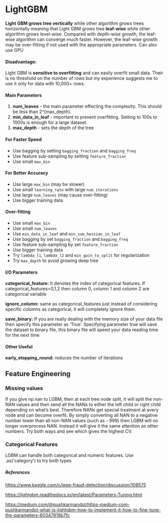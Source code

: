 # LightGBM 

**Light GBM grows tree vertically** while other algorithm grows trees horizontally meaning that Light GBM grows tree **leaf-wise** while other algorithm grows level-wise. Compared with depth-wise growth, the leaf-wise algorithm can converge much faster. However, the leaf-wise growth may be over-fitting if not used with the appropriate parameters. Can also use GPU

#### Disadvantage:

Light GBM is **sensitive to overfitting** and can easily overfit small data. Their is no threshold on the number of rows but my experience suggests me to use it only for data with 10,000+ rows.



#### Main Parameters

1. **num_leaves** - the main parameter effecting the complexity. This should be less than 2^(max_depth).  	
2. **min_data_in_leaf** - important to prevent overfitting.  Setting to 100s to 1000s is enough for a large dataset.
3. **max_depth** - sets the depth of the tree 	

#### For Faster Speed

- Use bagging by setting `bagging_fraction` and `bagging_freq`
- Use feature sub-sampling by setting `feature_fraction`
- Use small `max_bin`

#### For Better Accuracy

- Use large `max_bin` (may be slower)
- Use small `learning_rate` with large `num_iterations`
- Use large `num_leaves` (may cause over-fitting)
- Use bigger training data

#### Over-fitting

- Use small `max_bin`
- Use small `num_leaves`
- Use `min_data_in_leaf` and `min_sum_hessian_in_leaf`
- Use bagging by set `bagging_fraction` and `bagging_freq`
- Use feature sub-sampling by set `feature_fraction`
- Use bigger training data
- Try `lambda_l1`, `lambda_l2` and `min_gain_to_split` for regularization
- Try `max_depth` to avoid growing deep tree

#### I/O Parameters

**categorical_feature:** It denotes the index of categorical features. If categorical_features=0,1,2 then column 0, column 1 and column 2 are categorical variable

**ignore_column:** same as categorical_features just instead of considering specific columns as categorical, it will completely ignore them.

**save_binary:** If you are really dealing with the memory size of your data file then specify this parameter as ‘True’. Specifying parameter true will save the dataset to binary file, this binary file will speed your data reading time for the next time

#### Other Useful

**early_stopping_round:** reduces the number of iterations





## Feature Engineering

### Missing values

If you give np.nan to LGBM, then at each tree node split, it will split the non-NAN values and then send all the NANs to either the left child or right child depending on what’s best. Therefore NANs get special treatment at every node and can become overfit. By simply converting all NAN to a negative number lower than all non-NAN values (such as - 999) then LGBM will no longer overprocess NAN. Instead it will give it the same attention as other numbers. Try both ways and see which gives the highest CV.


### Categorical Features
LGBM can handle both categorical and numeric features. Use .as('category') to try both types


##### References
https://www.kaggle.com/c/ieee-fraud-detection/discussion/108575

https://lightgbm.readthedocs.io/en/latest/Parameters-Tuning.html

https://medium.com/@pushkarmandot/https-medium-com-pushkarmandot-what-is-lightgbm-how-to-implement-it-how-to-fine-tune-the-parameters-60347819b7fc